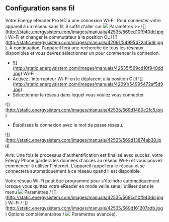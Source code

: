 ## Configuration sans fil

Votre Energy eReader Pro HD a une connexion Wi-Fi. Pour connecter votre appareil à un réseau sans fil, il suffit d'aller sur  ![](http://static.energysistem.com/images/manuals/42535/569d0d8721035.jpg) Paramètres >> ![] (http://static.energysistem.com/images/manuals/42535/569cd10f940dd.jpg) Wi-Fi et changer le commutateur à la position OUI  ![] (http://static.energysistem.com/images/manuals/42091/54995472af5d9.jpg). À continuation, l'appareil fera une recherche de tous les réseaux disponibles et vous devrez sélectionner un pour commencer la connexion.

- ![] (http://static.energysistem.com/images/manuals/42535/569cd10f940dd.jpg) Wi-Fi 
- Activez l'interrupteur Wi-Fi en le déplacent à la position OUI ![] (http://static.energysistem.com/images/manuals/42091/54995472af5d9.jpg)
- Sélectionner le réseau dans lequel vous voulez vous connecter

![] (http://static.energysistem.com/images/manuals/42535/569d1480c2fc5.jpg)

- Établissez la connexion avec le mot de passe réseau.

![] (http://static.energysistem.com/images/manuals/42535/569d13874ab30.jpg)

*Avis:* Une fois le processus d'authentification est finalisé avec succès, votre Energy Phone gardera les données d'accès au réseau Wi-Fi et vous pouvez commencer à utiliser l'Internet. L'appareil rappellera le réseau et se connectera automatiquement à ce réseau quand il est disponible. 

Votre réseau Wi-Fi peut être programmé pour s'éteindre automatiquement lorsque vous quittez votre eReader en mode veille sans l'utiliser dans le menu  ![](http://static.energysistem.com/images/manuals/42535/569d0d8721035.jpg) Paramètres / ![] (http://static.energysistem.com/images/manuals/42535/569cd10f940dd.jpg) Wi-Fi / ![] (http://static.energysistem.com/images/manuals/42535/569d161207adb.jpg) Options complémentaires  / ![](http://static.energysistem.com/images/manuals/42535/569d0d8721035.jpg) Paramètres avancés).
